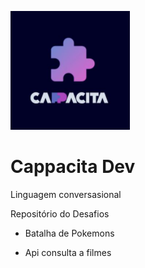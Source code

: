 <img src = Cappacita.png> <br>
# Cappacita Dev

Linguagem conversasional

Repositório do Desafios

- Batalha de Pokemons 

- Api consulta a filmes
